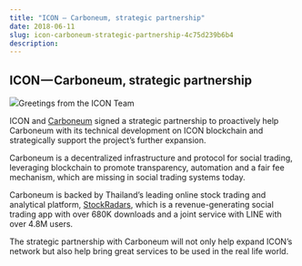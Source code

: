 ```yaml
---
title: "ICON — Carboneum, strategic partnership"
date: 2018-06-11
slug: icon-carboneum-strategic-partnership-4c75d239b6b4
description:
---
```


## ICON — Carboneum, strategic partnership

![](https://cdn-images-1.medium.com/max/800/0*2G3-DNunBrqBHOOf)Greetings from the ICON Team

ICON and [Carboneum](https://www.carboneum.io/) signed a strategic partnership to proactively help Carboneum with its technical development on ICON blockchain and strategically support the project’s further expansion.

Carboneum is a decentralized infrastructure and protocol for social trading, leveraging blockchain to promote transparency, automation and a fair fee mechanism, which are missing in social trading systems today.

Carboneum is backed by Thailand’s leading online stock trading and analytical platform, [StockRadars](https://stockradars.co/info/), which is a revenue-generating social trading app with over 680K downloads and a joint service with LINE with over 4.8M users.

The strategic partnership with Carboneum will not only help expand ICON’s network but also help bring great services to be used in the real life world.

